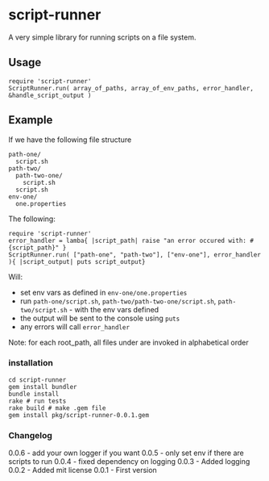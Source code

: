 # script-runner

A very simple library for running scripts on a file system.

## Usage

    require 'script-runner'
    ScriptRunner.run( array_of_paths, array_of_env_paths, error_handler, &handle_script_output )

## Example

If we have the following file structure


    path-one/
      script.sh
    path-two/
      path-two-one/
        script.sh
      script.sh
    env-one/
      one.properties

The following:

    require 'script-runner'
    error_handler = lamba{ |script_path| raise "an error occured with: #{script_path}" }
    ScriptRunner.run( ["path-one", "path-two"], ["env-one"], error_handler ){ |script_output| puts script_output}

Will:
* set env vars as defined in `env-one/one.properties`
* run `path-one/script.sh`, `path-two/path-two-one/script.sh`, `path-two/script.sh` - with the env vars defined
* the output will be sent to the console using `puts`
* any errors will call `error_handler`

Note: for each root_path, all files under are invoked in alphabetical order

### installation

    cd script-runner
    gem install bundler
    bundle install
    rake # run tests
    rake build # make .gem file
    gem install pkg/script-runner-0.0.1.gem


### Changelog
0.0.6 - add your own logger if you want
0.0.5 - only set env if there are scripts to run
0.0.4 - fixed dependency on logging
0.0.3 - Added logging
0.0.2 - Added mit license
0.0.1 - First version

